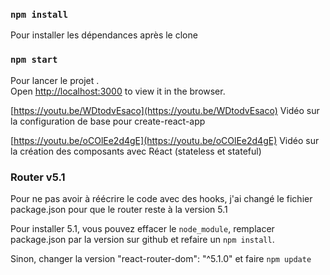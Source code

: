 ### `npm install`
Pour installer les dépendances après le clone

### `npm start`

Pour lancer le projet .\
Open [http://localhost:3000](http://localhost:3000) to view it in the browser.

[https://youtu.be/WDtodvEsaco](https://youtu.be/WDtodvEsaco) Vidéo sur la configuration de base pour create-react-app

[https://youtu.be/oCOlEe2d4gE](https://youtu.be/oCOlEe2d4gE) Vidéo sur la création des composants avec Réact (stateless et stateful)

### Router v5.1
Pour ne pas avoir à réécrire le code avec des hooks, j'ai changé le fichier package.json pour que le router reste à la version 5.1

Pour installer 5.1, vous pouvez effacer le `node_module`, remplacer package.json par la version sur github et refaire un `npm install`.

Sinon, changer la version "react-router-dom": "^5.1.0" et faire `npm update`